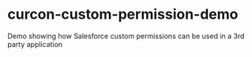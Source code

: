 curcon-custom-permission-demo
=============================

Demo showing how Salesforce custom permissions can be used in a 3rd party application

